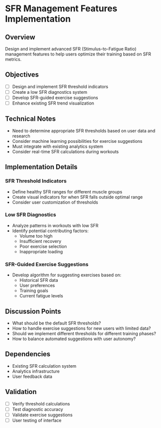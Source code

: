 # SFR Management Features Implementation

## Overview
Design and implement advanced SFR (Stimulus-to-Fatigue Ratio) management features to help users optimize their training based on SFR metrics.

## Objectives
- [ ] Design and implement SFR threshold indicators
- [ ] Create a low SFR diagnostics system
- [ ] Develop SFR-guided exercise suggestions
- [ ] Enhance existing SFR trend visualization

## Technical Notes
- Need to determine appropriate SFR thresholds based on user data and research
- Consider machine learning possibilities for exercise suggestions
- Must integrate with existing analytics system
- Consider real-time SFR calculations during workouts

## Implementation Details
### SFR Threshold Indicators
- Define healthy SFR ranges for different muscle groups
- Create visual indicators for when SFR falls outside optimal range
- Consider user customization of thresholds

### Low SFR Diagnostics
- Analyze patterns in workouts with low SFR
- Identify potential contributing factors:
  - Volume too high
  - Insufficient recovery
  - Poor exercise selection
  - Inappropriate loading

### SFR-Guided Exercise Suggestions
- Develop algorithm for suggesting exercises based on:
  - Historical SFR data
  - User preferences
  - Training goals
  - Current fatigue levels

## Discussion Points
- What should be the default SFR thresholds?
- How to handle exercise suggestions for new users with limited data?
- Should we implement different thresholds for different training phases?
- How to balance automated suggestions with user autonomy?

## Dependencies
- Existing SFR calculation system
- Analytics infrastructure
- User feedback data

## Validation
- [ ] Verify threshold calculations
- [ ] Test diagnostic accuracy
- [ ] Validate exercise suggestions
- [ ] User testing of interface
